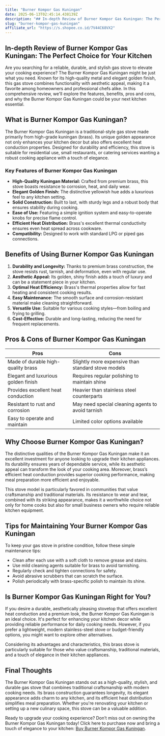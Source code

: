 ```yaml
---
title: "Burner Kompor Gas Kuningan"
date: 2025-06-13T02:45:14.438139Z
description: "## In-depth Review of Burner Kompor Gas Kuningan: The Perfect Choice for Your Kitchen..."
slug: "burner-kompor-gas-kuningan"
affiliate_url: "https://s.shopee.co.id/7V44C68VX2"
---
```

## In-depth Review of Burner Kompor Gas Kuningan: The Perfect Choice for Your Kitchen

Are you searching for a reliable, durable, and stylish gas stove to elevate your cooking experience? The Burner Kompor Gas Kuningan might be just what you need. Known for its high-quality metal and elegant golden finish, this gas stove combines functionality with aesthetic appeal, making it a favorite among homeowners and professional chefs alike. In this comprehensive review, we'll explore the features, benefits, pros and cons, and why the Burner Kompor Gas Kuningan could be your next kitchen essential.

## What is Burner Kompor Gas Kuningan?

The Burner Kompor Gas Kuningan is a traditional-style gas stove made primarily from high-grade kuningan (brass). Its unique golden appearance not only enhances your kitchen decor but also offers excellent heat conduction properties. Designed for durability and efficiency, this stove is suitable for residential use, small restaurants, or catering services wanting a robust cooking appliance with a touch of elegance.

### Key Features of Burner Kompor Gas Kuningan

- **High-Quality Kuningan Material:** Crafted from premium brass, this stove boasts resistance to corrosion, heat, and daily wear.
- **Elegant Golden Finish:** The distinctive yellowish hue adds a luxurious feel to any kitchen setting.
- **Solid Construction:** Built to last, with sturdy legs and a robust body that ensures stability during cooking.
- **Ease of Use:** Featuring a simple ignition system and easy-to-operate knobs for precise flame control.
- **Efficient Heat Distribution:** Brass's excellent thermal conductivity ensures even heat spread across cookware.
- **Compatibility:** Designed to work with standard LPG or piped gas connections.

## Benefits of Using Burner Kompor Gas Kuningan

1. **Durability and Longevity:** Thanks to premium brass construction, the stove resists rust, tarnish, and deformation, even with regular use.
2. **Aesthetic Appeal:** Its golden, shiny finish adds a touch of luxury and can be a statement piece in your kitchen.
3. **Optimal Heat Efficiency:** Brass's thermal properties allow for fast heating and consistent cooking results.
4. **Easy Maintenance:** The smooth surface and corrosion-resistant material make cleaning straightforward.
5. **Versatile Use:** Suitable for various cooking styles—from boiling and frying to grilling.
6. **Cost-Effective:** Durable and long-lasting, reducing the need for frequent replacements.

## Pros & Cons of Burner Kompor Gas Kuningan

| **Pros**                                         | **Cons**                                       |
|--------------------------------------------------|------------------------------------------------|
| Made of durable high-quality brass             | Slightly more expensive than standard stove models |
| Elegant and luxurious golden finish            | Requires regular polishing to maintain shine  |
| Provides excellent heat conduction             | Heavier than stainless steel counterparts   |
| Resistant to rust and corrosion                | May need special cleaning agents to avoid tarnish |
| Easy to operate and maintain                   | Limited color options available             |

## Why Choose Burner Kompor Gas Kuningan?

The distinctive qualities of the Burner Kompor Gas Kuningan make it an excellent investment for anyone looking to upgrade their kitchen appliances. Its durability ensures years of dependable service, while its aesthetic appeal can transform the look of your cooking area. Moreover, brass’s efficient heat conduction provides superior cooking performance, making meal preparation more efficient and enjoyable.

This stove model is particularly favored in communities that value craftsmanship and traditional materials. Its resistance to wear and tear, combined with its striking appearance, makes it a worthwhile choice not only for home cooks but also for small business owners who require reliable kitchen equipment.

## Tips for Maintaining Your Burner Kompor Gas Kuningan

To keep your gas stove in pristine condition, follow these simple maintenance tips:

- Clean after each use with a soft cloth to remove grease and stains.
- Use mild cleaning agents suitable for brass to avoid tarnishing.
- Regularly check and tighten connections for safety.
- Avoid abrasive scrubbers that can scratch the surface.
- Polish periodically with brass-specific polish to maintain its shine.

## Is Burner Kompor Gas Kuningan Right for You?

If you desire a durable, aesthetically pleasing stovetop that offers excellent heat conduction and a premium look, the Burner Kompor Gas Kuningan is an ideal choice. It's perfect for enhancing your kitchen decor while providing reliable performance for daily cooking needs. However, if you prefer a lightweight, modern stainless-steel stove or budget-friendly options, you might want to explore other alternatives. 

Considering its advantages and characteristics, this brass stove is particularly suitable for those who value craftsmanship, traditional materials, and a touch of elegance in their kitchen appliances.

## Final Thoughts

The Burner Kompor Gas Kuningan stands out as a high-quality, stylish, and durable gas stove that combines traditional craftsmanship with modern cooking needs. Its brass construction guarantees longevity, its elegant appearance adds charm to any kitchen, and its efficient heat distribution simplifies meal preparation. Whether you're renovating your kitchen or setting up a new culinary space, this stove can be a valuable addition.

Ready to upgrade your cooking experience? Don’t miss out on owning the Burner Kompor Gas Kuningan today! Click here to purchase now and bring a touch of elegance to your kitchen: [Buy Burner Kompor Gas Kuningan](https://s.shopee.co.id/7V44C68VX2).